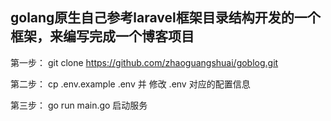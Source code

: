 ## golang原生自己参考laravel框架目录结构开发的一个框架，来编写完成一个博客项目

第一步： git clone https://github.com/zhaoguangshuai/goblog.git

第二步： cp .env.example .env 并 修改 .env 对应的配置信息

第三步： go run main.go 启动服务
